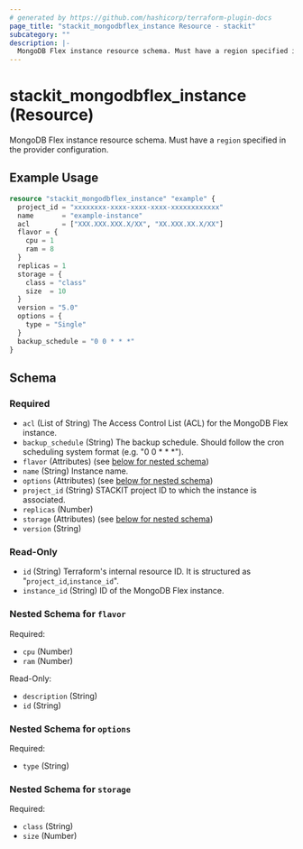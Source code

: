 ```yaml
---
# generated by https://github.com/hashicorp/terraform-plugin-docs
page_title: "stackit_mongodbflex_instance Resource - stackit"
subcategory: ""
description: |-
  MongoDB Flex instance resource schema. Must have a region specified in the provider configuration.
---
```


# stackit_mongodbflex_instance (Resource)

MongoDB Flex instance resource schema. Must have a `region` specified in the provider configuration.

## Example Usage

```terraform
resource "stackit_mongodbflex_instance" "example" {
  project_id = "xxxxxxxx-xxxx-xxxx-xxxx-xxxxxxxxxxxx"
  name       = "example-instance"
  acl        = ["XXX.XXX.XXX.X/XX", "XX.XXX.XX.X/XX"]
  flavor = {
    cpu = 1
    ram = 8
  }
  replicas = 1
  storage = {
    class = "class"
    size  = 10
  }
  version = "5.0"
  options = {
    type = "Single"
  }
  backup_schedule = "0 0 * * *"
}
```

<!-- schema generated by tfplugindocs -->
## Schema

### Required

- `acl` (List of String) The Access Control List (ACL) for the MongoDB Flex instance.
- `backup_schedule` (String) The backup schedule. Should follow the cron scheduling system format (e.g. "0 0 * * *").
- `flavor` (Attributes) (see [below for nested schema](#nestedatt--flavor))
- `name` (String) Instance name.
- `options` (Attributes) (see [below for nested schema](#nestedatt--options))
- `project_id` (String) STACKIT project ID to which the instance is associated.
- `replicas` (Number)
- `storage` (Attributes) (see [below for nested schema](#nestedatt--storage))
- `version` (String)

### Read-Only

- `id` (String) Terraform's internal resource ID. It is structured as "`project_id`,`instance_id`".
- `instance_id` (String) ID of the MongoDB Flex instance.

<a id="nestedatt--flavor"></a>
### Nested Schema for `flavor`

Required:

- `cpu` (Number)
- `ram` (Number)

Read-Only:

- `description` (String)
- `id` (String)


<a id="nestedatt--options"></a>
### Nested Schema for `options`

Required:

- `type` (String)


<a id="nestedatt--storage"></a>
### Nested Schema for `storage`

Required:

- `class` (String)
- `size` (Number)
